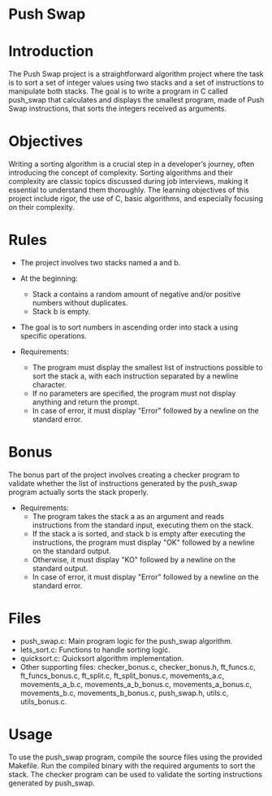 # Push Swap

# Introduction
The Push Swap project is a straightforward algorithm project where the task is to sort a set of integer values using two stacks and a set of instructions to manipulate both stacks. The goal is to write a program in C called push_swap that calculates and displays the smallest program, made of Push Swap instructions, that sorts the integers received as arguments.

# Objectives
Writing a sorting algorithm is a crucial step in a developer’s journey, often introducing the concept of complexity. Sorting algorithms and their complexity are classic topics discussed during job interviews, making it essential to understand them thoroughly. The learning objectives of this project include rigor, the use of C, basic algorithms, and especially focusing on their complexity.

# Rules
- The project involves two stacks named a and b.
- At the beginning:
  - Stack a contains a random amount of negative and/or positive numbers without duplicates.
  - Stack b is empty.
- The goal is to sort numbers in ascending order into stack a using specific operations.

- Requirements:
  - The program must display the smallest list of instructions possible to sort the stack a, with each instruction separated by a newline character.
  - If no parameters are specified, the program must not display anything and return the prompt.
  - In case of error, it must display "Error" followed by a newline on the standard error.

# Bonus
The bonus part of the project involves creating a checker program to validate whether the list of instructions generated by the push_swap program actually sorts the stack properly.

- Requirements:
  - The program takes the stack a as an argument and reads instructions from the standard input, executing them on the stack.
  - If the stack a is sorted, and stack b is empty after executing the instructions, the program must display "OK" followed by a newline on the standard output.
  - Otherwise, it must display "KO" followed by a newline on the standard output.
  - In case of error, it must display "Error" followed by a newline on the standard error.

# Files
- push_swap.c: Main program logic for the push_swap algorithm.
- lets_sort.c: Functions to handle sorting logic.
- quicksort.c: Quicksort algorithm implementation.
- Other supporting files: checker_bonus.c, checker_bonus.h, ft_funcs.c, ft_funcs_bonus.c, ft_split.c, ft_split_bonus.c, movements_a.c, movements_a_b.c, movements_a_b_bonus.c, movements_a_bonus.c, movements_b.c, movements_b_bonus.c, push_swap.h, utils.c, utils_bonus.c.

# Usage
To use the push_swap program, compile the source files using the provided Makefile. Run the compiled binary with the required arguments to sort the stack. The checker program can be used to validate the sorting instructions generated by push_swap.

